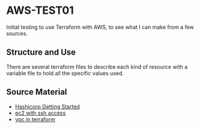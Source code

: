 # AWS-TEST01
Initial testing to use Terraform with AWS, to see what I can make from a few sources.

## Structure and Use
There are several terraform files to describe each kind of resource with a variable file to hold all the specific values used.

## Source Material
* [Hashicorp Getting Started](https://learn.hashicorp.com/tutorials/terraform/infrastructure-as-code?in=terraform/aws-get-started)
* [ec2 with ssh access](https://medium.com/@hmalgewatta/setting-up-an-aws-ec2-instance-with-ssh-access-using-terraform-c336c812322f)
* [vpc in terraform](https://jaffarshaik.medium.com/implementing-vpc-architecture-using-terraform-3de6c42d7646)
